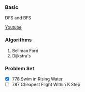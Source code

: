 ### Basic

DFS and BFS

[Youtube](https://www.youtube.com/watch?v=09_LlHjoEiY)



### Algorithms
1. Bellman Ford
2. Dijkstra's

### Problem Set
- [x] 778 Swim in Rising Water
- [ ] 787 Cheapest Flight Within K Step